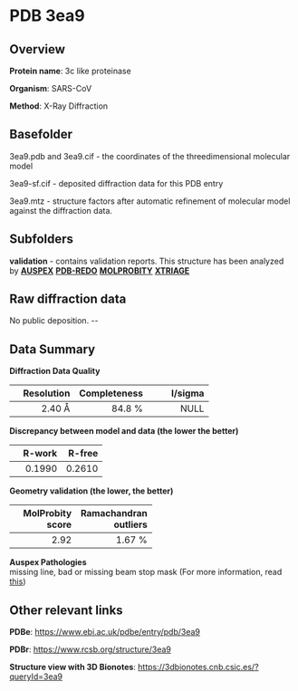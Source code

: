 # PDB 3ea9

## Overview

**Protein name**: 3c like proteinase

**Organism**: SARS-CoV

**Method**: X-Ray Diffraction

## Basefolder

3ea9.pdb and 3ea9.cif - the coordinates of the threedimensional molecular model

3ea9-sf.cif - deposited diffraction data for this PDB entry

3ea9.mtz - structure factors after automatic refinement of molecular model against the diffraction data.

## Subfolders





**validation** - contains validation reports. This structure has been analyzed by [**AUSPEX**](https://github.com/thorn-lab/coronavirus_structural_task_force/tree/master/pdb/3c_like_proteinase/SARS-CoV/3ea9/validation/auspex) [**PDB-REDO**](https://github.com/thorn-lab/coronavirus_structural_task_force/tree/master/pdb/3c_like_proteinase/SARS-CoV/3ea9/validation/pdb-redo) [**MOLPROBITY**](https://github.com/thorn-lab/coronavirus_structural_task_force/tree/master/pdb/3c_like_proteinase/SARS-CoV/3ea9/validation/molprobity) [**XTRIAGE**](https://github.com/thorn-lab/coronavirus_structural_task_force/blob/master/pdb/3c_like_proteinase/SARS-CoV/3ea9/validation/Xtriage_output.log)  



## Raw diffraction data

No public deposition. --<br> 

## Data Summary
**Diffraction Data Quality**

|   | Resolution | Completeness| I/sigma |
|---|-------------:|----------------:|--------------:|
|   |2.40 Å|84.8  %|<img width=50/>NULL |

**Discrepancy between model and data (the lower the better)**

|   | **R-work**| **R-free**   
|---|-------------:|----------------:|           
||  0.1990|  0.2610|

**Geometry validation (the lower, the better)**

|   |**MolProbity<br>score**| **Ramachandran<br>outliers** 
|---|-------------:|----------------:|
||  2.92|  1.67 %|

**Auspex Pathologies**<br> missing line, bad or missing beam stop mask (For more information, read [this](https://github.com/thorn-lab/coronavirus_structural_task_force/blob/master/pdb/3c_like_proteinase/SARS-CoV/3ea9/validation/auspex/3ea9_auspex_comments.txt))

 



## Other relevant links 
**PDBe**:  https://www.ebi.ac.uk/pdbe/entry/pdb/3ea9
 
**PDBr**: https://www.rcsb.org/structure/3ea9 

**Structure view with 3D Bionotes**: https://3dbionotes.cnb.csic.es/?queryId=3ea9

